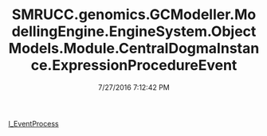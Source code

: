 ﻿---
title: SMRUCC.genomics.GCModeller.ModellingEngine.EngineSystem.ObjectModels.Module.CentralDogmaInstance.ExpressionProcedureEvent
date: 7/27/2016 7:12:42 PM
---

[I_EventProcess](T-SMRUCC.genomics.GCModeller.ModellingEngine.EngineSystem.ObjectModels.Module.CentralDogmaInstance.ExpressionProcedureEvent.I_EventProcess.html)
